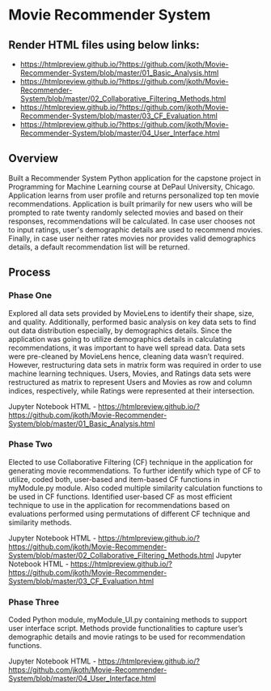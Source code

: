 # Movie Recommender System

## Render HTML files using below links:
- https://htmlpreview.github.io/?https://github.com/jkoth/Movie-Recommender-System/blob/master/01_Basic_Analysis.html
- https://htmlpreview.github.io/?https://github.com/jkoth/Movie-Recommender-System/blob/master/02_Collaborative_Filtering_Methods.html
- https://htmlpreview.github.io/?https://github.com/jkoth/Movie-Recommender-System/blob/master/03_CF_Evaluation.html
- https://htmlpreview.github.io/?https://github.com/jkoth/Movie-Recommender-System/blob/master/04_User_Interface.html

## Overview
Built a Recommender System Python application for the capstone project in Programming for Machine Learning course at DePaul University, Chicago. Application learns from user profile and returns personalized top ten movie recommendations. Application is built primarily for new users who will be prompted to rate twenty randomly selected movies and based on their responses, recommendations will be calculated. In case user chooses not to input ratings, user's demographic details are used to recommend movies. Finally, in case user neither rates movies nor provides valid demographics details, a default recommendation list will be returned.

## Process
### Phase One
Explored all data sets provided by MovieLens to identify their shape, size, and quality. Additionally, performed basic analysis on key data sets to find out data distribution especially, by demographics details. Since the application was going to utilize demographics details in calculating recommendations, it was important to have well spread data. Data sets were pre-cleaned by MovieLens hence, cleaning data wasn’t required. However, restructuring data sets in matrix form was required in order to use machine learning techniques. Users, Movies, and Ratings data sets were restructured as matrix to represent Users and Movies as row and column indices, respectively, while Ratings were represented at their intersection.

Jupyter Notebook HTML \- https://htmlpreview.github.io/?https://github.com/jkoth/Movie-Recommender-System/blob/master/01_Basic_Analysis.html


### Phase Two
Elected to use Collaborative Filtering (CF) technique in the application for generating movie recommendations. To further identify which type of CF to utilize, coded both, user-based and item-based CF functions in myModule.py module. Also coded multiple similarity calculation functions to be used in CF functions. Identified user-based CF as most efficient technique to use in the application for recommendations based on evaluations performed using permutations of different CF technique and similarity methods.

Jupyter Notebook HTML \- https://htmlpreview.github.io/?https://github.com/jkoth/Movie-Recommender-System/blob/master/02_Collaborative_Filtering_Methods.html 
Jupyter Notebook HTML \- https://htmlpreview.github.io/?https://github.com/jkoth/Movie-Recommender-System/blob/master/03_CF_Evaluation.html


### Phase Three
Coded Python module, myModule_UI.py containing methods to support user interface script. Methods provide functionalities to capture user’s demographic details and movie ratings to be used for recommendation functions.

Jupyter Notebook HTML \- https://htmlpreview.github.io/?https://github.com/jkoth/Movie-Recommender-System/blob/master/04_User_Interface.html




